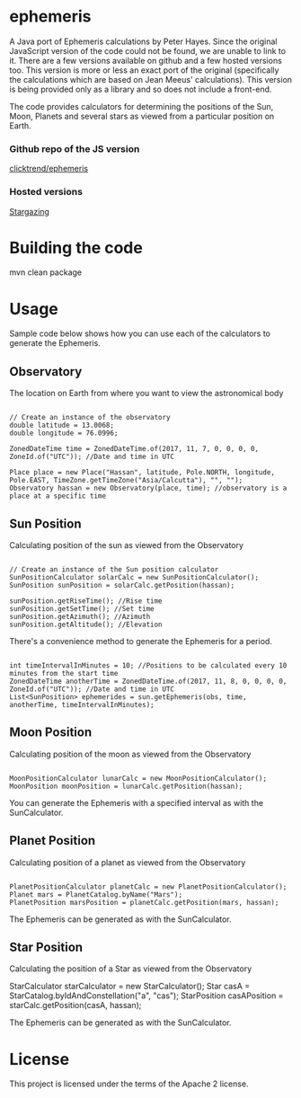 # ephemeris
A Java port of Ephemeris calculations by Peter Hayes. Since the original JavaScript version of the code could not be 
found, we are unable to link to it. There are a few versions available on github and a few hosted versions too. 
This version is more or less an exact port of the original (specifically the calculations which are based on 
Jean Meeus' calculations). This version is being provided only as a library and so does not include a front-end.

The code provides calculators for determining the positions of the Sun, Moon, Planets and several stars as viewed from 
a particular position on Earth.

### Github repo of the JS version

[clicktrend/ephemeris](https://github.com/clicktrend/ephemeris)

### Hosted versions

[Stargazing](http://www.stargazing.net/mas/hayes/ephemeris.html)

# Building the code

mvn clean package

# Usage

Sample code below shows how you can use each of the calculators to generate the Ephemeris.

## Observatory

The location on Earth from where you want to view the astronomical body

~~~~

// Create an instance of the observatory
double latitude = 13.0068;
double longitude = 76.0996;

ZonedDateTime time = ZonedDateTime.of(2017, 11, 7, 0, 0, 0, 0, ZoneId.of("UTC")); //Date and time in UTC

Place place = new Place("Hassan", latitude, Pole.NORTH, longitude, Pole.EAST, TimeZone.getTimeZone("Asia/Calcutta"), "", "");
Observatory hassan = new Observatory(place, time); //observatory is a place at a specific time

~~~~

## Sun Position

Calculating position of the sun as viewed from the Observatory

~~~~

// Create an instance of the Sun position calculator
SunPositionCalculator solarCalc = new SunPositionCalculator();
SunPosition sunPosition = solarCalc.getPosition(hassan);

sunPosition.getRiseTime(); //Rise time
sunPosition.getSetTime(); //Set time
sunPosition.getAzimuth(); //Azimuth
sunPosition.getAltitude(); //Elevation

~~~~

There's a convenience method to generate the Ephemeris for a period.

~~~~

int timeIntervalInMinutes = 10; //Positions to be calculated every 10 minutes from the start time
ZonedDateTime anotherTime = ZonedDateTime.of(2017, 11, 8, 0, 0, 0, 0, ZoneId.of("UTC")); //Date and time in UTC
List<SunPosition> ephemerides = sun.getEphemeris(obs, time, anotherTime, timeIntervalInMinutes);

~~~~

## Moon Position

Calculating position of the moon as viewed from the Observatory

~~~~

MoonPositionCalculator lunarCalc = new MoonPositionCalculator();
MoonPosition moonPosition = lunarCalc.getPosition(hassan);

~~~~

You can generate the Ephemeris with a specified interval as with the SunCalculator.

## Planet Position

Calculating position of a planet as viewed from the Observatory

~~~~

PlanetPositionCalculator planetCalc = new PlanetPositionCalculator();
Planet mars = PlanetCatalog.byName("Mars");
PlanetPosition marsPosition = planetCalc.getPosition(mars, hassan);

~~~~

The Ephemeris can be generated as with the SunCalculator.

## Star Position

Calculating the position of a Star as viewed from the Observatory

StarCalculator starCalculator = new StarCalculator();
Star casA = StarCatalog.byIdAndConstellation("a", "cas");
StarPosition casAPosition = starCalc.getPosition(casA, hassan);

The Ephemeris can be generated as with the SunCalculator.


# License

This project is licensed under the terms of the Apache 2 license.